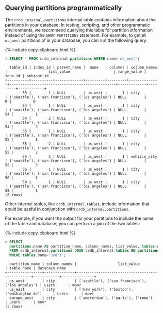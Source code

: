 ## Querying partitions programmatically

The `crdb_internal.partitions` internal table contains information about the partitions in your database. In testing, scripting, and other programmatic environments, we recommend querying this table for partition information instead of using the `SHOW PARTITIONS` statement. For example, to get all `us_west` partitions of in your database, you can run the following query:

{% include copy-clipboard.html %}
~~~ sql
> SELECT * FROM crdb_internal.partitions WHERE name='us_west';
~~~

~~~
  table_id | index_id | parent_name |  name   | columns | column_names |                   list_value                    | range_value | zone_id | subzone_id
+----------+----------+-------------+---------+---------+--------------+-------------------------------------------------+-------------+---------+------------+
        53 |        1 | NULL        | us_west |       1 | city         | ('seattle'), ('san francisco'), ('los angeles') | NULL        |       0 |          0
        54 |        1 | NULL        | us_west |       1 | city         | ('seattle'), ('san francisco'), ('los angeles') | NULL        |      54 |          1
        54 |        2 | NULL        | us_west |       1 | city         | ('seattle'), ('san francisco'), ('los angeles') | NULL        |      54 |          2
        55 |        1 | NULL        | us_west |       1 | city         | ('seattle'), ('san francisco'), ('los angeles') | NULL        |      55 |          1
        55 |        2 | NULL        | us_west |       1 | city         | ('seattle'), ('san francisco'), ('los angeles') | NULL        |      55 |          2
        55 |        3 | NULL        | us_west |       1 | vehicle_city | ('seattle'), ('san francisco'), ('los angeles') | NULL        |      55 |          3
        56 |        1 | NULL        | us_west |       1 | city         | ('seattle'), ('san francisco'), ('los angeles') | NULL        |      56 |          1
        58 |        1 | NULL        | us_west |       1 | city         | ('seattle'), ('san francisco'), ('los angeles') | NULL        |      58 |          1
(8 rows)
~~~

Other internal tables, like `crdb_internal.tables`, include information that could be useful in conjunction with `crdb_internal.partitions`.

For example, if you want the output for your partitions to include the name of the table and database, you can perform a join of the two tables:

{% include copy-clipboard.html %}
~~~ sql
> SELECT
  partitions.name AS partition_name, column_names, list_value, tables.name AS table_name, database_name
  FROM crdb_internal.partitions JOIN crdb_internal.tables ON partitions.table_id=tables.table_id
  WHERE tables.name='users';
~~~

~~~
  partition_name | column_names |                   list_value                    | table_name | database_name
+----------------+--------------+-------------------------------------------------+------------+---------------+
  us_west        | city         | ('seattle'), ('san francisco'), ('los angeles') | users      | movr
  us_east        | city         | ('new york'), ('boston'), ('washington dc')     | users      | movr
  europe_west    | city         | ('amsterdam'), ('paris'), ('rome')              | users      | movr
(3 rows)
~~~

